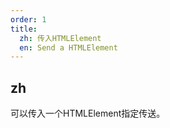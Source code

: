 ```yaml
---
order: 1
title:
  zh: 传入HTMLElement
  en: Send a HTMLElement
---
```


## zh

可以传入一个HTMLElement指定传送。

